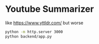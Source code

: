 # Youtube Summarizer
like https://www.yttldr.com/ but worse

```bash
python -m http.server 3000
python backend/app.py
```